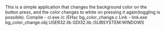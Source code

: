 This is a simple application that changes the background color on the button press, and the color changes to white on pressing it again(toggling is possible).
Compile - cl.exe /c /EHsc bg_color_change.c
Link - link.exe bg_color_change.obj USER32.lib GDI32.lib /SUBSYSTEM:WINDOWS
